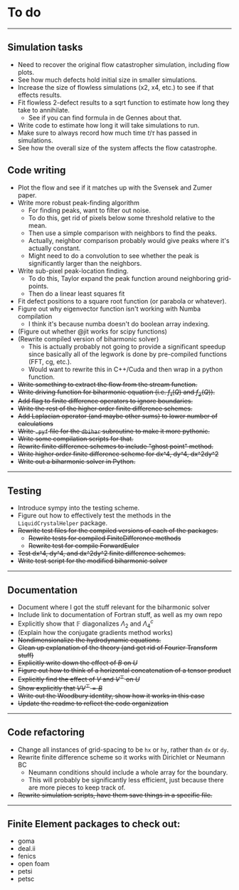 # To do
---------
## Simulation tasks
* Need to recover the original flow catastropher simulation, including flow plots.
* See how much defects hold initial size in smaller simulations.
* Increase the size of flowless simulations (x2, x4, etc.) to see if that effects results.
* Fit flowless 2-defect results to a sqrt function to estimate how long they take to annihilate.
  - See if you can find formula in de Gennes about that.
* Write code to estimate how long it will take simulations to run.
* Make sure to always record how much time $t/\tau$ has passed in simulations. 
* See how the overall size of the system affects the flow catastrophe.
## Code writing
* Plot the flow and see if it matches up with the Svensek and Zumer paper.
* Write more robust peak-finding algorithm
  - For finding peaks, want to filter out noise.
  - To do this, get rid of pixels below some threshold relative to the mean.
  - Then use a simple comparison with neighbors to find the peaks.
  - Actually, neighbor comparison probably would give peaks where it's actually constant.
  - Might need to do a convolution to see whether the peak is significantly larger than the neighbors. 
* Write sub-pixel peak-location finding.
  - To do this, Taylor expand the peak function around neighboring grid-points.
  - Then do a linear least squares fit 
* Fit defect positions to a square root function (or parabola or whatever). 
* Figure out why eigenvector function isn't working with Numba compilation
  - I think it's because numba doesn't do boolean array indexing.
* (Figure out whether @jit works for scipy functions)
* (Rewrite compiled version of biharmonic solver)
  - This is actually probably not going to provide a significant speedup
    since basically all of the legwork is done by pre-compiled functions (FFT, cg, etc.).
  - Would want to rewrite this in C++/Cuda and then wrap in a python function. 
* ~~Write something to extract the flow from the stream function.~~
* ~~Write driving function for biharmonic equation (i.e. $f_1(Q)$ and $f_2(Q)$).~~
* ~~Add flag to finite difference operators to ignore boundaries.~~
* ~~Write the rest of the higher order finite difference schemes.~~
* ~~Add Laplacian operator (and maybe other sums) to lower number of calculations~~
* ~~Write `.pyf` file for the `dbihar` subroutine to make it more pythonic.~~
* ~~Write some compilation scripts for that.~~
* ~~Rewrite finite difference schemes to include "ghost point" method.~~
* ~~Write higher order finite difference scheme for dx^4, dy^4, dx^2dy^2~~
* ~~Write out a biharmonic solver in Python.~~
---------
## Testing
* Introduce sympy into the testing scheme.
* Figure out how to effectively test the methods in the `LiquidCrystalHelper` package.
* ~~Rewrite test files for the compiled versions of each of the packages.~~
  - ~~Rewrite tests for compiled FiniteDifference methods~~
  - ~~Rewrite test for compile ForwardEuler~~
* ~~Test dx^4, dy^4, and dx^2dy^2 finite difference schemes.~~
* ~~Write test script for the modified biharmonic solver~~
---------
## Documentation
* Document where I got the stuff relevant for the biharmonic solver
* Include link to documentation of Fortran stuff, as well as my own repo
* Explicitly show that $\mathbb{F}$ diagonalizes $\Lambda_2$ and $\Lambda_4^c$
* (Explain how the conjugate gradients method works)
* ~~Nondimensionalize the hydrodynamic equations.~~
* ~~Clean up explanation of the theory (and get rid of Fourier Transform stuff)~~
* ~~Explicitly write down the effect of $B$ on $U$~~
* ~~Figure out how to think of a horizontal concatenation of a tensor product~~
* ~~Explicitly find the effect of $V$ and $V^\top$ on $U$~~
* ~~Show explicitly that $VV^\top = B$~~
* ~~Write out the Woodbury identity, show how it works in this case~~
* ~~Update the readme to reflect the code organization~~
-----------
## Code refactoring
* Change all instances of grid-spacing to be `hx` or `hy`, rather than `dx` or `dy`.
* Rewrite finite difference scheme so it works with Dirichlet or Neumann BC
  - Neumann conditions should include a whole array for the boundary.
  - This will probably be significantly less efficient, just because there
    are more pieces to keep track of. 
* ~~Rewrite simulation scripts, have them save things in a specific file.~~
-----------
## Finite Element packages to check out:
* goma
* deal.ii
* fenics
* open foam
* petsi
* petsc
